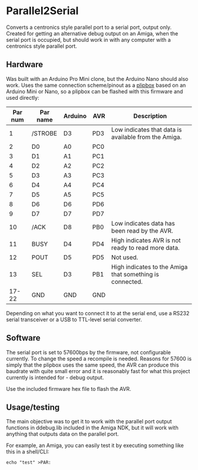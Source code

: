 # Parallel2Serial

Converts a centronics style parallel port to a serial port, output only.
Created for getting an alternative debug output on an Amiga, when the serial
port is occupied, but should work in with any computer with a centronics
style parallel port.

## Hardware

Was built with an Arduino Pro Mini clone, but the Arduino Nano should also
work. Uses the same connection scheme/pinout as a [plipbox](https://github.com/cnvogelg/plipbox/blob/master/doc/src/hardware.md) based on an Arduino
Mini or Nano, so a plipbox can be flashed with this firmware and used
directly:

| Par num | Par name | Arduino | AVR | Description                          |
| ------- | -------- | ------- | --- | ------------------------------------ |
| 1       | /STROBE  | D3      | PD3 | Low indicates that data is available from the Amiga. |
| 2       | D0       | A0      | PC0 |                                      |
| 3       | D1       | A1      | PC1 |                                      |
| 4       | D2       | A2      | PC2 |                                      |
| 5       | D3       | A3      | PC3 |                                      |
| 6       | D4       | A4      | PC4 |                                      |
| 7       | D5       | A5      | PC5 |                                      |
| 8       | D6       | D6      | PD6 |                                      |
| 9       | D7       | D7      | PD7 |                                      |
| 10      | /ACK     | D8      | PB0 | Low indicates data has been read by the AVR. |
| 11      | BUSY     | D4      | PD4 | High indicates AVR is not ready to read more data. |
| 12      | POUT     | D5      | PD5 | Not used.                            |
| 13      | SEL      | D3      | PB1 | High indicates to the Amiga that something is connected. |
| 17-22   | GND      | GND     | GND |                                      |

Depending on what you want to connect it to at the serial end, use a RS232
serial transceiver or a USB to TTL-level serial converter.

## Software

The serial port is set to 57600bps by the firmware, not configurable
currently. To change the speed a recompile is needed. Reasons for 57600 is
simply that the plipbox uses the same speed, the AVR can produce this
baudrate with quite small error and it is reasonably fast for what this
project currently is intended for - debug output.

Use the included firmware hex file to flash the AVR.


## Usage/testing

The main objective was to get it to work with the parallel port output
functions in ddebug.lib included in the Amiga NDK, but it will work with
anything that outputs data on the parallel port.

For example, an Amiga, you can easily test it by executing something like
this in a shell/CLI:
```
echo "test" >PAR:
```

